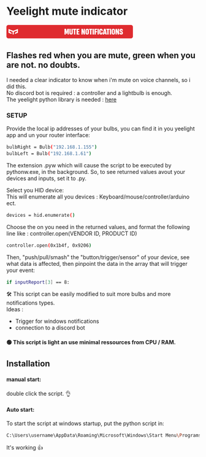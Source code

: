 # Yeelight mute indicator
![image](https://raw.githubusercontent.com/Moringar/YeelightNotifications/main/yeemute.png?token=GHSAT0AAAAAACODXPV2BXNBTVBDFBGRVD7AZP6DDXQ)
## Flashes red when you are mute, green when you are not. no doubts.

I needed a clear indicator to know when i'm mute on voice channels, so i did this.<br>
No discord bot is required : a controller and a lightbulb is enough. <br>
The yeelight python library is needed : [here](https://gitlab.com/stavros/python-yeelight)


### SETUP


Provide the local ip addresses of your bulbs, you can find it in you yeelight app and un your router interface:
```sh
bulbRight = Bulb("192.168.1.155")
bulbLeft = Bulb("192.168.1.61")
```


The extension .pyw which will cause the script to be executed by pythonw.exe, in the background. So, to see returned values avout your devices and inputs, set it to .py.



Select you HID device:<br>
This will enumerate all you devices : Keyboard/mouse/controller/arduino ect.
```sh
devices = hid.enumerate()
```
Choose the on you need in the returned values, and format the following line like : controller.open(VENDOR ID, PRODUCT ID)
```sh
controller.open(0x1b4f, 0x9206)
```

Then, "push/pull/smash" the "button/trigger/sensor" of your device, see what data is affected, then pinpoint the data in the array that will trigger your event:
```sh
if inputReport[3] == 8:
```


🛠️ This script can be easily modified to suit more bulbs and more notifications types.<br>
Ideas :
- Trigger for windows notifications
- connection to a discord bot

#### 🟢 This script is light an use minimal ressources from CPU / RAM.

## Installation
#### manual start:
double click the script. 👌

#### Auto start:
To start the script at windows startup, put the python script in:
```sh
C:\Users\username\AppData\Roaming\Microsoft\Windows\Start Menu\Programs\Startup
```
It's working 👍

